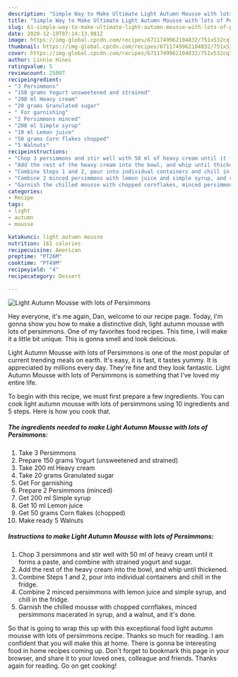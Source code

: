 ```yaml
---
description: "Simple Way to Make Ultimate Light Autumn Mousse with lots of Persimmons"
title: "Simple Way to Make Ultimate Light Autumn Mousse with lots of Persimmons"
slug: 61-simple-way-to-make-ultimate-light-autumn-mousse-with-lots-of-persimmons
date: 2020-12-19T07:14:13.981Z
image: https://img-global.cpcdn.com/recipes/6711749962104832/751x532cq70/light-autumn-mousse-with-lots-of-persimmons-recipe-main-photo.jpg
thumbnail: https://img-global.cpcdn.com/recipes/6711749962104832/751x532cq70/light-autumn-mousse-with-lots-of-persimmons-recipe-main-photo.jpg
cover: https://img-global.cpcdn.com/recipes/6711749962104832/751x532cq70/light-autumn-mousse-with-lots-of-persimmons-recipe-main-photo.jpg
author: Linnie Hines
ratingvalue: 5
reviewcount: 25097
recipeingredient:
- "3 Persimmons"
- "150 grams Yogurt unsweetened and strained"
- "200 ml Heavy cream"
- "20 grams Granulated sugar"
- " For garnishing"
- "2 Persimmons minced"
- "200 ml Simple syrup"
- "10 ml Lemon juice"
- "50 grams Corn flakes chopped"
- "5 Walnuts"
recipeinstructions:
- "Chop 3 persimmons and stir well with 50 ml of heavy cream until it forms a paste, and combine with strained yogurt and sugar."
- "Add the rest of the heavy cream into the bowl, and whip until thickened."
- "Combine Steps 1 and 2, pour into individual containers and chill in the fridge."
- "Combine 2 minced persimmons with lemon juice and simple syrup, and chill in the fridge."
- "Garnish the chilled mousse with chopped cornflakes, minced persimmons macerated in syrup, and a walnut, and it&#39;s done."
categories:
- Recipe
tags:
- light
- autumn
- mousse

katakunci: light autumn mousse 
nutrition: 161 calories
recipecuisine: American
preptime: "PT26M"
cooktime: "PT49M"
recipeyield: "4"
recipecategory: Dessert

---
```



![Light Autumn Mousse with lots of Persimmons](https://img-global.cpcdn.com/recipes/6711749962104832/751x532cq70/light-autumn-mousse-with-lots-of-persimmons-recipe-main-photo.jpg)

Hey everyone, it's me again, Dan, welcome to our recipe page. Today, I'm gonna show you how to make a distinctive dish, light autumn mousse with lots of persimmons. One of my favorites food recipes. This time, I will make it a little bit unique. This is gonna smell and look delicious.



Light Autumn Mousse with lots of Persimmons is one of the most popular of current trending meals on earth. It's easy, it is fast, it tastes yummy. It is appreciated by millions every day. They're fine and they look fantastic. Light Autumn Mousse with lots of Persimmons is something that I've loved my entire life.


To begin with this recipe, we must first prepare a few ingredients. You can cook light autumn mousse with lots of persimmons using 10 ingredients and 5 steps. Here is how you cook that.

<!--inarticleads1-->

##### The ingredients needed to make Light Autumn Mousse with lots of Persimmons:

1. Take 3 Persimmons
1. Prepare 150 grams Yogurt (unsweetened and strained)
1. Take 200 ml Heavy cream
1. Take 20 grams Granulated sugar
1. Get  For garnishing
1. Prepare 2 Persimmons (minced)
1. Get 200 ml Simple syrup
1. Get 10 ml Lemon juice
1. Get 50 grams Corn flakes (chopped)
1. Make ready 5 Walnuts




<!--inarticleads2-->

##### Instructions to make Light Autumn Mousse with lots of Persimmons:

1. Chop 3 persimmons and stir well with 50 ml of heavy cream until it forms a paste, and combine with strained yogurt and sugar.
1. Add the rest of the heavy cream into the bowl, and whip until thickened.
1. Combine Steps 1 and 2, pour into individual containers and chill in the fridge.
1. Combine 2 minced persimmons with lemon juice and simple syrup, and chill in the fridge.
1. Garnish the chilled mousse with chopped cornflakes, minced persimmons macerated in syrup, and a walnut, and it&#39;s done.




So that is going to wrap this up with this exceptional food light autumn mousse with lots of persimmons recipe. Thanks so much for reading. I am confident that you will make this at home. There is gonna be interesting food in home recipes coming up. Don't forget to bookmark this page in your browser, and share it to your loved ones, colleague and friends. Thanks again for reading. Go on get cooking!
